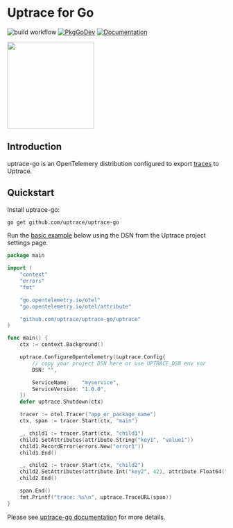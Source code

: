 # Uptrace for Go

![build workflow](https://github.com/uptrace/uptrace-go/actions/workflows/build.yml/badge.svg)
[![PkgGoDev](https://pkg.go.dev/badge/github.com/uptrace-go/uptrace-go)](https://pkg.go.dev/github.com/uptrace/uptrace-go)
[![Documentation](https://img.shields.io/badge/uptrace-documentation-informational)](https://docs.uptrace.dev/go/)

<a href="https://docs.uptrace.dev/go/">
  <img src="https://docs.uptrace.dev/devicons/go-original.svg" height="200px" />
</a>

## Introduction

uptrace-go is an OpenTelemery distribution configured to export
[traces](https://docs.uptrace.dev/tracing/#spans) to Uptrace.

## Quickstart

Install uptrace-go:

```bash
go get github.com/uptrace/uptrace-go
```

Run the [basic example](example/basic) below using the DSN from the Uptrace project settings page.

```go
package main

import (
	"context"
	"errors"
	"fmt"

	"go.opentelemetry.io/otel"
	"go.opentelemetry.io/otel/attribute"

	"github.com/uptrace/uptrace-go/uptrace"
)

func main() {
	ctx := context.Background()

	uptrace.ConfigureOpentelemetry(&uptrace.Config{
		// copy your project DSN here or use UPTRACE_DSN env var
		DSN: "",

		ServiceName:    "myservice",
		ServiceVersion: "1.0.0",
	})
	defer uptrace.Shutdown(ctx)

	tracer := otel.Tracer("app_or_package_name")
	ctx, span := tracer.Start(ctx, "main")

	_, child1 := tracer.Start(ctx, "child1")
	child1.SetAttributes(attribute.String("key1", "value1"))
	child1.RecordError(errors.New("error1"))
	child1.End()

	_, child2 := tracer.Start(ctx, "child2")
	child2.SetAttributes(attribute.Int("key2", 42), attribute.Float64("key3", 123.456))
	child2.End()

	span.End()
	fmt.Printf("trace: %s\n", uptrace.TraceURL(span))
}
```

Please see [uptrace-go documentation](https://docs.uptrace.dev/go/) for more details.
